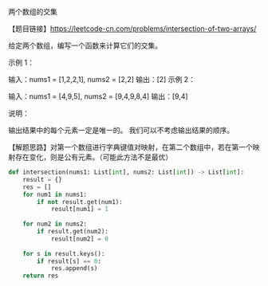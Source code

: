 两个数组的交集

【题目链接】https://leetcode-cn.com/problems/intersection-of-two-arrays/

给定两个数组，编写一个函数来计算它们的交集。

示例 1：

输入：nums1 = [1,2,2,1], nums2 = [2,2]
输出：[2]
示例 2：

输入：nums1 = [4,9,5], nums2 = [9,4,9,8,4]
输出：[9,4]


说明：

输出结果中的每个元素一定是唯一的。
我们可以不考虑输出结果的顺序。

【解题思路】对第一个数组进行字典键值对映射，在第二个数组中，若在第一个映射存在变化，则是公有元素。（可能此方法不是最优）

```python
def intersection(nums1: List[int], nums2: List[int]) -> List[int]:
    result = {}
    res = []
    for num1 in nums1:
        if not result.get(num1):
            result[num1] = 1
    
    for num2 in nums2:
        if result.get(num2):
            result[num2] = 0
    
    for s in result.keys():
        if result[s] == 0:
            res.append(s)
    return res
```

